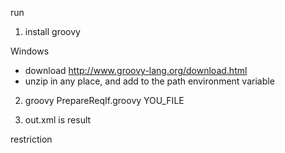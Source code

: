 run

1) install groovy

Windows
 * download http://www.groovy-lang.org/download.html
 * unzip in any place, and add to the path environment variable 

2) groovy PrepareReqIf.groovy YOU_FILE

3) out.xml is result

restriction 


